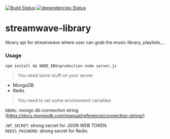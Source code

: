 [![Build Status](https://travis-ci.org/Mathieu-R/streamwave-library.svg?branch=master)](https://travis-ci.org/Mathieu-R/streamwave-library)
[![dependencies Status](https://david-dm.org/Mathieu-R/streamwave-library/status.svg)](https://david-dm.org/Mathieu-R/streamwave-library)

# streamwave-library
library api for streamwave where user can grab the music library, playlists,... 

### Usage
```
npm install && NODE_ENV=production node server.js
```

> You need some stuff on your server
- MongoDB
- Redis

> You need to set some environment variables

`DBURL`: mongo db connection string (https://docs.mongodb.com/manual/reference/connection-string/)  

`JWT_SECRET`: strong secret for JSON WEB TOKEN.    
`REDIS_PASSWORD`: strong secret for Redis.    
